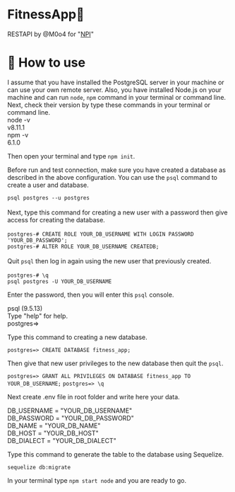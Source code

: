 # FitnessApp🚴

RESTAPI by @M0o4 for "[NPI](https://www.npi-tu.ru/)"

# 👏 How to use

I assume that you have installed the PostgreSQL server in your machine or can use your own remote server. Also, you have installed Node.js on your machine and can run `node`, `npm` command in your terminal or command line. Next, check their version by type these commands in your terminal or command line.
<br/>node -v<br/>
v8.11.1<br/>
npm -v<br/>
6.1.0<br/>

Then open your terminal and type `npm init`.<br/>

Before run and test connection, make sure you have created a database as described in the above configuration. You can use the `psql` command to create a user and database.

`psql postgres --u postgres`<br/>
<br/>Next, type this command for creating a new user with a password then give access for creating the database.<br/>
<br/>`postgres-# CREATE ROLE YOUR_DB_USERNAME WITH LOGIN PASSWORD 'YOUR_DB_PASSWORD';`
<br/>`postgres-# ALTER ROLE YOUR_DB_USERNAME CREATEDB;`
<br/><br/>Quit `psql` then log in again using the new user that previously created.
<br/><br/>`postgres-# \q`
<br/>`psql postgres -U YOUR_DB_USERNAME`

Enter the password, then you will enter this `psql` console.

psql (9.5.13)
<br/>Type "help" for help.
<br/>postgres=>

Type this command to creating a new database.

`postgres=> CREATE DATABASE fitness_app;`

Then give that new user privileges to the new database then quit the `psql`.

`postgres=> GRANT ALL PRIVILEGES ON DATABASE fitness_app TO YOUR_DB_USERNAME;`
`postgres=> \q`

Next create .env file in root folder and write here your data.<br/>

DB_USERNAME = "YOUR_DB_USERNAME"<br/>
DB_PASSWORD = "YOUR_DB_PASSWORD"<br/>
DB_NAME = "YOUR_DB_NAME"<br/>
DB_HOST = "YOUR_DB_HOST"<br/>
DB_DIALECT = "YOUR_DB_DIALECT"

Type this command to generate the table to the database using Sequelize.

`sequelize db:migrate`

In your terminal type `npm start node` and you are ready to go.

